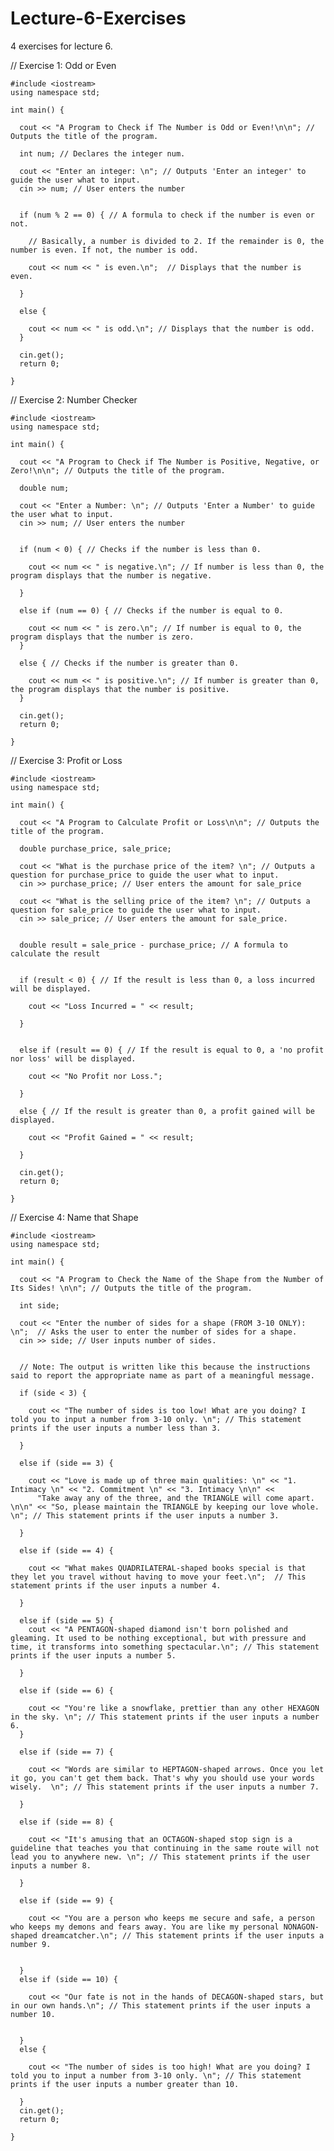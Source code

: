 # Lecture-6-Exercises
4 exercises for lecture 6.

// Exercise 1: Odd or Even

    #include <iostream>
    using namespace std;

    int main() {

      cout << "A Program to Check if The Number is Odd or Even!\n\n"; // Outputs the title of the program.

      int num; // Declares the integer num. 

      cout << "Enter an integer: \n"; // Outputs 'Enter an integer' to guide the user what to input.
      cin >> num; // User enters the number


      if (num % 2 == 0) { // A formula to check if the number is even or not. 

        // Basically, a number is divided to 2. If the remainder is 0, the number is even. If not, the number is odd.

        cout << num << " is even.\n";  // Displays that the number is even.

      }

      else {

        cout << num << " is odd.\n"; // Displays that the number is odd.
      }

      cin.get();
      return 0;

    }


// Exercise 2: Number Checker

    #include <iostream>
    using namespace std;

    int main() {

      cout << "A Program to Check if The Number is Positive, Negative, or Zero!\n\n"; // Outputs the title of the program.

      double num;

      cout << "Enter a Number: \n"; // Outputs 'Enter a Number' to guide the user what to input.
      cin >> num; // User enters the number


      if (num < 0) { // Checks if the number is less than 0.

        cout << num << " is negative.\n"; // If number is less than 0, the program displays that the number is negative.

      }

      else if (num == 0) { // Checks if the number is equal to 0.

        cout << num << " is zero.\n"; // If number is equal to 0, the program displays that the number is zero.
      }

      else { // Checks if the number is greater than 0.

        cout << num << " is positive.\n"; // If number is greater than 0, the program displays that the number is positive.
      }

      cin.get();
      return 0;

    }
    
    
 
 
 
// Exercise 3: Profit or Loss

    #include <iostream>
    using namespace std;

    int main() {

      cout << "A Program to Calculate Profit or Loss\n\n"; // Outputs the title of the program.

      double purchase_price, sale_price;

      cout << "What is the purchase price of the item? \n"; // Outputs a question for purchase_price to guide the user what to input.
      cin >> purchase_price; // User enters the amount for sale_price

      cout << "What is the selling price of the item? \n"; // Outputs a question for sale_price to guide the user what to input.
      cin >> sale_price; // User enters the amount for sale_price.


      double result = sale_price - purchase_price; // A formula to calculate the result


      if (result < 0) { // If the result is less than 0, a loss incurred will be displayed.

        cout << "Loss Incurred = " << result;

      }


      else if (result == 0) { // If the result is equal to 0, a 'no profit nor loss' will be displayed.

        cout << "No Profit nor Loss.";

      }

      else { // If the result is greater than 0, a profit gained will be displayed.

        cout << "Profit Gained = " << result;

      }

      cin.get();
      return 0;

    }
    
    
    
    
    
    
// Exercise 4: Name that Shape

    #include <iostream>
    using namespace std;

    int main() {

      cout << "A Program to Check the Name of the Shape from the Number of Its Sides! \n\n"; // Outputs the title of the program.

      int side;

      cout << "Enter the number of sides for a shape (FROM 3-10 ONLY): \n";  // Asks the user to enter the number of sides for a shape.
      cin >> side; // User inputs number of sides.


      // Note: The output is written like this because the instructions said to report the appropriate name as part of a meaningful message.

      if (side < 3) { 

        cout << "The number of sides is too low! What are you doing? I told you to input a number from 3-10 only. \n"; // This statement prints if the user inputs a number less than 3.

      }

      else if (side == 3) { 

        cout << "Love is made up of three main qualities: \n" << "1. Intimacy \n" << "2. Commitment \n" << "3. Intimacy \n\n" <<
          "Take away any of the three, and the TRIANGLE will come apart. \n\n" << "So, please maintain the TRIANGLE by keeping our love whole. \n"; // This statement prints if the user inputs a number 3.

      }

      else if (side == 4) { 

        cout << "What makes QUADRILATERAL-shaped books special is that they let you travel without having to move your feet.\n";  // This statement prints if the user inputs a number 4.

      }

      else if (side == 5) {
        cout << "A PENTAGON-shaped diamond isn't born polished and gleaming. It used to be nothing exceptional, but with pressure and time, it transforms into something spectacular.\n"; // This statement prints if the user inputs a number 5.

      }

      else if (side == 6) {

        cout << "You're like a snowflake, prettier than any other HEXAGON in the sky. \n"; // This statement prints if the user inputs a number 6.
      }

      else if (side == 7) {

        cout << "Words are similar to HEPTAGON-shaped arrows. Once you let it go, you can't get them back. That's why you should use your words wisely.  \n"; // This statement prints if the user inputs a number 7.

      }

      else if (side == 8) {

        cout << "It's amusing that an OCTAGON-shaped stop sign is a guideline that teaches you that continuing in the same route will not lead you to anywhere new. \n"; // This statement prints if the user inputs a number 8.

      }

      else if (side == 9) {

        cout << "You are a person who keeps me secure and safe, a person who keeps my demons and fears away. You are like my personal NONAGON-shaped dreamcatcher.\n"; // This statement prints if the user inputs a number 9.


      }
      else if (side == 10) {

        cout << "Our fate is not in the hands of DECAGON-shaped stars, but in our own hands.\n"; // This statement prints if the user inputs a number 10.


      }
      else {

        cout << "The number of sides is too high! What are you doing? I told you to input a number from 3-10 only. \n"; // This statement prints if the user inputs a number greater than 10.

      }
      cin.get();
      return 0;

    }
